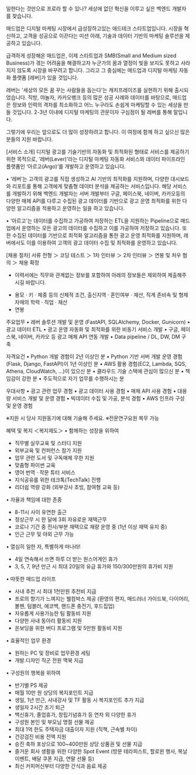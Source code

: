 일한다는 것만으로 프로라 할 수 있나? 
세상에 없던 혁신을 이루고 싶은 백엔드 개발자를 찾습니다.

매드업은 디지털 마케팅 시장에서 급성장하고있는 애드테크 스타트업입니다.
시장을 혁신하고, 고객을 성공으로 이끈다는 미션 아래, 기술과 데이터 기반의 마케팅 솔루션을 제공하고 있습니다.

급격하게 성장해온 매드업은, 이제 스타트업과 SMB(Small and Medium sized Business)가 겪는 어려움을 해결하고자 누군가의 꿈과 열정이 빛을 보지도 못하고 사라지지 않도록 시장을 바꾸려고 합니다. 그리고 그 중심에는 매드업과 디지털 마케팅 자동화 플랫폼 [레버]가 있을 것입니다.

레버는 '세상의 모든 꿈 꾸는 사람들을 돕는다'는 캐치프레이즈를 실현하기 위해 출시되었습니다. 직방, 야놀자, 카카오뱅크 등의 많은 성공 사례와 데이터를 바탕으로, 매드업은 정보와 인력의 격차를 최소화하고 어느 누구라도 손쉽게 마케팅할 수 있는 세상을 만들 것입니다. 2-3년 이내에 디지털 마케팅의 관문이자 구심점이 될 레버를 통해 말입니다.

그렇기에 우리는 앞으로도 더 많이 성장하려고 합니다.
이 여정에 함께 하고 싶으신 많은 분들의 지원 바랍니다.

[서비스 소개]
디지털 광고를 기술기반의 자동화 및 최적화된 형태로 서비스를 제공하기 위한 목적으로, ‘레버(Lever)’라는 디지털 마케팅 자동화 서비스와 데이터 파이프라인 플랫폼인 ‘아르고(Argo)’를 개발하고 운영하고 있습니다.

• ‘레버’는 고객의 광고를 직접 생성하고 AI 기반의 최적화를 지원하며, 다양한 대시보드와 리포트를 통해 고객에게 맞춤형 데이터 분석을 제공하는 서비스입니다. 해당 서비스를 개발하기 위해 백엔드 개발자는 서버 개발부터 구글, 페이스북, 네이버, 카카오등의 다양한 매체 API를 다루고 수집된 광고 데이터를 기반으로 광고 운영 최적화를 위한 다양한 알고리즘을 적용하고 운영하는 일을 하고 있습니다.

• ‘아르고'는 데이터를 수집하고 가공하여 저장하는 ETL을 지원하는 Pipeline으로 매드업에서 운영하는 모든 광고의 데이터를 수집하고 이를 가공하여 저장하고 있습니다. 또한 수집된 데이터를 기반으로 최적화 알고리즘을 통한 광고 운영 최적화를 지원하며, 레버에서도 이를 이용하여 고객의 광고 데이터 수집 및 최적화를 운영하고 있습니다.

[채용 절차]
서류 전형 ＞ 코딩 테스트 ＞ 1차 인터뷰 ＞ 2차 인터뷰 ＞ 연봉 및 처우 협의 ＞ 채용 확정

* 이력서에는 직무와 관계없는 정보를 포함하여 아래의 정보들은 제외하여 제출해주시길 바랍니다.
- 용모 · 키 · 체중 등의 신체적 조건, 출신지역 · 혼인여부 · 재산, 직계 존비속 및 형제자매의 학력 · 직업 · 재산 
- 연봉

주요업무
• 레버 솔루션 개발 및 운영 (FastAPI, SQLAlchemy, Docker, Gunicorn)
• 광고 데이터 ETL
• 광고 운영 자동화 및 최적화를 위한 비동기 서비스 개발
• 구글, 페이스북, 네이버, 카카오 등 광고 매체 API 연동 개발
• Data pipeline / DL, DW, DM 구축

자격요건
• Python 개발 경험이 2년 이상인 분
• Python 기반 서버 개발 운영 경험(Flask, Django, FastAPI)이 1년 이상인 분
• AWS 활용 경험(EC2, Lambda, SQS, Athena, CloudWatch, ...)이 있으신 분
• 클라우드 기술 스택에 관심이 많으신 분
• 책임감이 강한 분
• 주도적으로 자기 업무를 수행하시는 분

우대사항
• 광고 관련 업무 경험
• 광고 데이터 사용 경험
• 매체 API 사용 경험
• 대용량 서비스 개발 및 운영 경험
• 빅데이터 수집 및 가공, 분석 경험
• AWS 인프라 구성 및 운영 경험

※지원 시 당사 지원동기에 대해 기술해 주세요.
※전문연구요원 복무 가능

혜택 및 복지
＜복지제도＞
• 함께하는 성장을 위하여
- 직무별 실무교육 및 스터디 지원
- 외부교육 및 컨퍼런스 참가 지원
- 업무 관련 도서 및 구독매체 무한 지원
- 맞춤형 파이썬 교육
- 영어 번역 · 작문 튜터 서비스
- 지식공유를 위한 테크톡(TechTalk) 진행
- 리더쉽 역량 강화 (외부강사 초빙, 참여형 교육 등)

• 자율과 책임에 대한 존중
- 8-11시 사이 유연한 출근
- 정상근무 시 한 달에 3회 자유로운 재택근무
- 코로나 기간 중 전사/부분 재택으로 재량 운영 중 (1년 이상 재택 유지 중)
- 인근 근무 및 야외 근무 가능

• 열심히 일한 자, 특별하게 떠나라!
- 4일 연속해서 쓰면 하루 더 받는 원스어게인 휴가
- 3, 5, 7, 9년 만근 시 최대 20일의 유급 휴가와 150/300만원의 휴가비 지원

• 따뜻한 매드업 라이프
- 사내 추천 시 최대 1천만원 추천비 지급
- 프로의 향기가 느껴지는 웰컴박스 제공
  (환영의 편지, 매드러너 가이드북, 다이어리, 볼펜, 텀블러, 에코백, 핸드폰 충전기, 후드집업)
- 자유롭게 사용가능한 팀 활동비 지원
- 다양한 사내 동아리 활동비 지원
- 온보딩을 위한 버디 프로그램 및 5만원 활동비 지원

• 효율적인 업무 환경
- 원하는 PC 및 장비로 업무환경 세팅
- 개발.디자인 직군 전원 맥북 지급

• 구성원의 행복을 위하여
- 반기별 PS 제공
- 매월 10만 원 상당의 복지포인트 지급
- 생일, 1년 만근, 사내강사 및 TF 활동 시 복지포인트 추가 지급
- 생일자 2시간 조기 퇴근
- 백신휴가, 졸업휴가, 창립기념휴가 등 연차 외 다양한 휴가
- 구성원 본인 및 부모님 명절 선물 제공
- 최대 1억 한도 주택자금 대출이자 지원 (직책, 근속별 차이)
- 건강검진 비용 전액 지원
- 승진 축하 포상으로 100~400만원 상당 상품권 및 선물 지급
- 즐거운 회사 생활을 위한 다양한 Spot Event
  (방문 테라피스트, 할로윈 행사, 복날 이벤트, 배달 쿠폰 지급, 연말 선물 등)
- 최신 커피머신부터 다양한 간식과 음료 제공